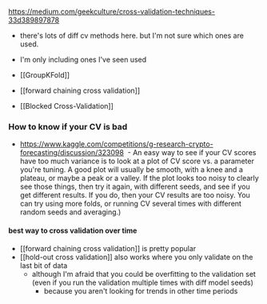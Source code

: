 https://medium.com/geekculture/cross-validation-techniques-33d389897878
- there's lots of diff cv methods here. but I'm not sure which ones are used.
- I'm only including ones I've seen used

- [[GroupKFold]]
- [[forward chaining cross validation]]
- [[Blocked Cross-Validation]]

### How to know if your CV is bad

- https://www.kaggle.com/competitions/g-research-crypto-forecasting/discussion/323098
	 - An easy way to see if your CV scores have too much variance is to look at a plot of CV score vs. a parameter you're tuning. A good plot will usually be smooth, with a knee and a plateau, or maybe a peak or a valley. If the plot looks too noisy to clearly see those things, then try it again, with different seeds, and see if you get different results. If you do, then your CV results are too noisy. You can try using more folds, or running CV several times with different random seeds and averaging.)


#### best way to cross validation over time
- [[forward chaining cross validation]] is pretty popular
- [[hold-out cross validation]] also works where you only validate on the last bit of data
	- although I'm afraid that you could be overfitting to the validation set (even if you run the validation multiple times with diff model seeds)
		- because you aren't looking for trends in other time periods